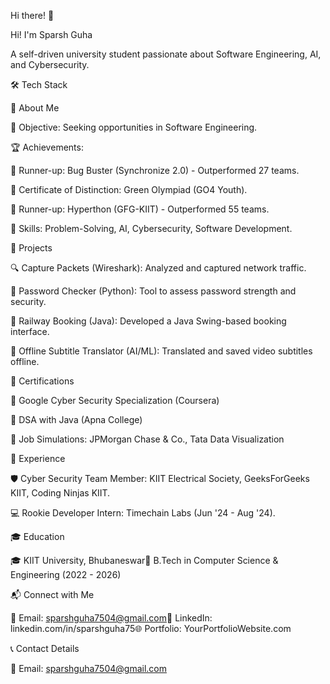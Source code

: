 Hi there! 👋



Hi! I'm Sparsh Guha

A self-driven university student passionate about Software Engineering, AI, and Cybersecurity.

🛠 Tech Stack

📌 About Me

🎯 Objective: Seeking opportunities in Software Engineering.

🏆 Achievements:

🥈 Runner-up: Bug Buster (Synchronize 2.0) - Outperformed 27 teams.

📜 Certificate of Distinction: Green Olympiad (GO4 Youth).

🥈 Runner-up: Hyperthon (GFG-KIIT) - Outperformed 55 teams.

🌱 Skills: Problem-Solving, AI, Cybersecurity, Software Development.

🚀 Projects

🔍 Capture Packets (Wireshark): Analyzed and captured network traffic.

🔑 Password Checker (Python): Tool to assess password strength and security.

🚆 Railway Booking (Java): Developed a Java Swing-based booking interface.

📝 Offline Subtitle Translator (AI/ML): Translated and saved video subtitles offline.

📜 Certifications

📌 Google Cyber Security Specialization (Coursera)

📌 DSA with Java (Apna College)

📌 Job Simulations: JPMorgan Chase & Co., Tata Data Visualization

💼 Experience

🛡️ Cyber Security Team Member: KIIT Electrical Society, GeeksForGeeks KIIT, Coding Ninjas KIIT.

💻 Rookie Developer Intern: Timechain Labs (Jun '24 - Aug '24).

🎓 Education

🎓 KIIT University, Bhubaneswar📅 B.Tech in Computer Science & Engineering (2022 - 2026)

📬 Connect with Me

📧 Email: sparshguha7504@gmail.com🔗 LinkedIn: linkedin.com/in/sparshguha75🌐 Portfolio: YourPortfolioWebsite.com

📞 Contact Details

📧 Email: sparshguha7504@gmail.com

